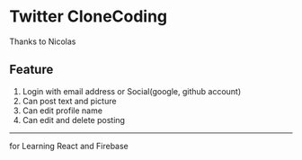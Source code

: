 # Twitter CloneCoding  
Thanks to Nicolas  
## Feature  
1. Login with email address or Social(google, github account)  
2. Can post text and picture  
3. Can edit profile name  
4. Can edit and delete posting  
---------
for Learning React and Firebase